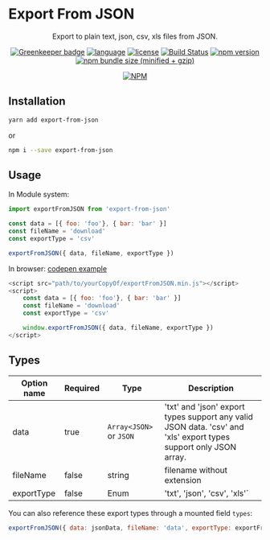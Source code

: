 # Export From JSON

<div align="center">

Export to plain text, json, csv, xls files from JSON.

[![Greenkeeper badge](https://badges.greenkeeper.io/zheeeng/export-from-json.svg)](https://greenkeeper.io/)
[![language](https://img.shields.io/badge/%3C%2F%3E-TypeScript-blue.svg)](http://typescriptlang.org/)
[![license](https://img.shields.io/github/license/mashape/apistatus.svg)]()
[![Build Status](https://travis-ci.org/zheeeng/export-from-json.svg?branch=master)](https://travis-ci.org/zheeeng/export-from-json)
[![npm version](https://img.shields.io/npm/v/export-from-json.svg)](https://www.npmjs.com/package/export-from-json)
[![npm bundle size (minified + gzip)](https://img.shields.io/bundlephobia/minzip/export-from-json.svg)](https://unpkg.com/export-from-json/dist/umd/index.min.js)

[![NPM](https://nodei.co/npm/export-from-json.png?downloads=true&downloadRank=true&stars=true)](https://nodei.co/npm/export-from-json/)

</div>

## Installation

```sh
yarn add export-from-json
```

or


```sh
npm i --save export-from-json
```

## Usage

In Module system:

```javascript
import exportFromJSON from 'export-from-json'

const data = [{ foo: 'foo'}, { bar: 'bar' }]
const fileName = 'download'
const exportType = 'csv'

exportFromJSON({ data, fileName, exportType })
```

In browser: [codepen example](https://codepen.io/zheeeng/pen/PQxBKr)

```javascript
<script src="path/to/yourCopyOf/exportFromJSON.min.js"></script>
<script>
    const data = [{ foo: 'foo'}, { bar: 'bar' }]
    const fileName = 'download'
    const exportType = 'csv'

    window.exportFromJSON({ data, fileName, exportType })
</script>
```

## Types

| Option name | Required | Type | Description
| ----------- | -------- | ---- | ----
| data        | true     | `Array<JSON>` or `JSON` | 'txt' and 'json' export types support any valid JSON data. 'csv' and 'xls' export types support only JSON array.
| fileName    | false    | string | filename without extension
| exportType  | false    | Enum | 'txt', 'json', 'csv', 'xls'`

You can also reference these export types through a mounted field `types`:

```js
exportFromJSON({ data: jsonData, fileName: 'data', exportType: exportFromJSON.types.csv })
```
